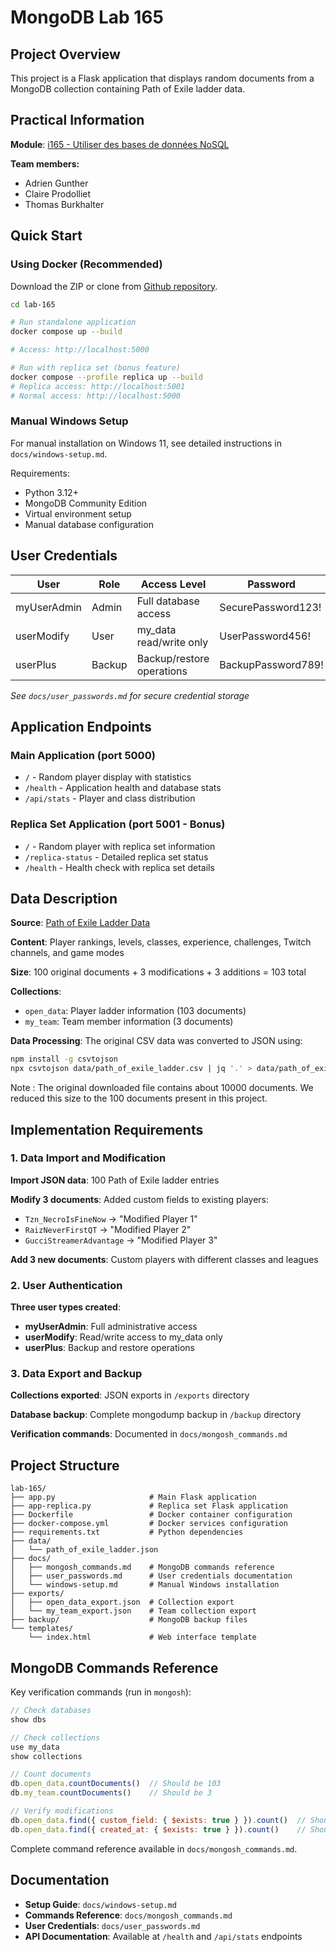 # MongoDB Lab 165

## Project Overview

This project is a Flask application that displays random documents from a MongoDB collection containing Path of Exile ladder data.

## Practical Information

**Module**: [i165 - Utiliser des bases de données NoSQL](https://moodle.epsic.ch/course/view.php?id=1627)

**Team members:**

- Adrien Gunther
- Claire Prodolliet
- Thomas Burkhalter

## Quick Start

### Using Docker (Recommended)

Download the ZIP or clone from [Github repository](https://github.com/link1183/lab-165).

```bash
cd lab-165

# Run standalone application
docker compose up --build

# Access: http://localhost:5000

# Run with replica set (bonus feature)
docker compose --profile replica up --build
# Replica access: http://localhost:5001
# Normal access: http://localhost:5000
```

### Manual Windows Setup

For manual installation on Windows 11, see detailed instructions in `docs/windows-setup.md`.

Requirements:

- Python 3.12+
- MongoDB Community Edition
- Virtual environment setup
- Manual database configuration

## User Credentials

| User        | Role   | Access Level              | Password           |
| ----------- | ------ | ------------------------- | ------------------ |
| myUserAdmin | Admin  | Full database access      | SecurePassword123! |
| userModify  | User   | my_data read/write only   | UserPassword456!   |
| userPlus    | Backup | Backup/restore operations | BackupPassword789! |

_See `docs/user_passwords.md` for secure credential storage_

## Application Endpoints

### Main Application (port 5000)

- `/` - Random player display with statistics
- `/health` - Application health and database stats
- `/api/stats` - Player and class distribution

### Replica Set Application (port 5001 - Bonus)

- `/` - Random player with replica set information
- `/replica-status` - Detailed replica set status
- `/health` - Health check with replica set details

## Data Description

**Source**: [Path of Exile Ladder Data](https://www.kaggle.com/datasets/gagazet/path-of-exile-league-statistic?resource=download)

**Content**: Player rankings, levels, classes, experience, challenges, Twitch channels, and game modes

**Size**: 100 original documents + 3 modifications + 3 additions = 103 total

**Collections**:

- `open_data`: Player ladder information (103 documents)
- `my_team`: Team member information (3 documents)

**Data Processing**:
The original CSV data was converted to JSON using:

```sh
npm install -g csvtojson
npx csvtojson data/path_of_exile_ladder.csv | jq '.' > data/path_of_exile_ladder.json
```

Note :
The original downloaded file contains about 10000 documents. We reduced this size to the 100 documents present in this project.

## Implementation Requirements

### 1. Data Import and Modification

**Import JSON data**: 100 Path of Exile ladder entries

**Modify 3 documents**: Added custom fields to existing players:

- `Tzn_NecroIsFineNow` → "Modified Player 1"
- `RaizNeverFirstQT` → "Modified Player 2"
- `GucciStreamerAdvantage` → "Modified Player 3"

**Add 3 new documents**: Custom players with different classes and leagues

### 2. User Authentication

**Three user types created**:

- **myUserAdmin**: Full administrative access
- **userModify**: Read/write access to my_data only
- **userPlus**: Backup and restore operations

### 3. Data Export and Backup

**Collections exported**: JSON exports in `/exports` directory

**Database backup**: Complete mongodump backup in `/backup` directory

**Verification commands**: Documented in `docs/mongosh_commands.md`

## Project Structure

```
lab-165/
├── app.py                     # Main Flask application
├── app-replica.py             # Replica set Flask application
├── Dockerfile                 # Docker container configuration
├── docker-compose.yml         # Docker services configuration
├── requirements.txt           # Python dependencies
├── data/
│   └── path_of_exile_ladder.json
├── docs/
│   ├── mongosh_commands.md    # MongoDB commands reference
│   ├── user_passwords.md      # User credentials documentation
│   └── windows-setup.md       # Manual Windows installation
├── exports/
│   ├── open_data_export.json  # Collection export
│   └── my_team_export.json    # Team collection export
├── backup/                    # MongoDB backup files
└── templates/
    └── index.html             # Web interface template
```

## MongoDB Commands Reference

Key verification commands (run in `mongosh`):

```javascript
// Check databases
show dbs

// Check collections
use my_data
show collections

// Count documents
db.open_data.countDocuments()  // Should be 103
db.my_team.countDocuments()    // Should be 3

// Verify modifications
db.open_data.find({ custom_field: { $exists: true } }).count()  // Should be 6
db.open_data.find({ created_at: { $exists: true } }).count()    // Should be 3
```

Complete command reference available in `docs/mongosh_commands.md`.

## Documentation

- **Setup Guide**: `docs/windows-setup.md`
- **Commands Reference**: `docs/mongosh_commands.md`
- **User Credentials**: `docs/user_passwords.md`
- **API Documentation**: Available at `/health` and `/api/stats` endpoints
